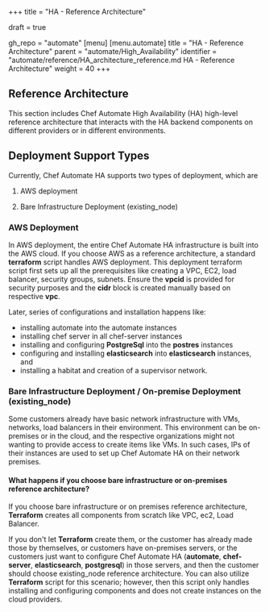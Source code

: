 +++
title = "HA - Reference Architecture"

draft = true

gh_repo = "automate"
[menu]
  [menu.automate]
    title = "HA - Reference Architecture"
    parent = "automate/High_Availability"
    identifier = "automate/reference/HA_architecture_reference.md HA - Reference Architecture"
    weight = 40
+++

## Reference Architecture

This section includes Chef Automate High Availability (HA) high-level reference architecture that interacts with the HA backend components on different providers or in different environments.

## Deployment Support Types

Currently, Chef Automate HA supports two types of deployment, which are

1. AWS deployment

2. Bare Infrastructure Deployment (existing_node)

### AWS Deployment

In AWS deployment, the entire Chef Automate HA infrastructure is built into the AWS cloud. If you choose AWS as a reference architecture, a standard **terraform** script handles AWS deployment. This deployment terraform script first sets up all the prerequisites like creating a VPC, EC2, load balancer, security groups, subnets. Ensure the **vpcid** is provided for security purposes and the **cidr** block is created manually based on respective **vpc**.

Later, series of configurations and installation happens like:

- installing automate into the automate instances
- installing chef server in all chef-server instances
- installing and configuring **PostgreSql** into the **postres** instances
- configuring and installing **elasticsearch** into **elasticsearch** instances, and
- installing a habitat and creation of a supervisor network.

### Bare Infrastructure Deployment / On-premise Deployment (existing_node)

Some customers already have basic network infrastructure with VMs, networks, load balancers in their environment. This environment can be on-premises or in the cloud, and the respective organizations might not wanting to provide access to create items like VMs. In such cases, IPs of their instances are used to set up Chef Automate HA on their network premises.

#### What happens if you choose bare infrastructure or on-premises reference architecture?

If you choose bare infrastructure or on premises reference architecture, **Terraform** creates all components from scratch like VPC, ec2, Load Balancer.

If you don't let **Terraform** create them, or the customer has already made those by themselves, or customers have on-premises servers, or the customers just want to configure Chef Automate HA (**automate**, **chef-server**, **elasticsearch**, **postgresql**) in those servers, and then the customer should choose existing_node reference architecture. You can also utilize **Terraform** script for this scenario; however, then this script only handles installing and configuring components and does not create instances on the cloud providers.
